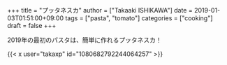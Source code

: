 +++
title = "プッタネスカ"
author = ["Takaaki ISHIKAWA"]
date = 2019-01-03T01:51:00+09:00
tags = ["pasta", "tomato"]
categories = ["cooking"]
draft = false
+++

2019年の最初のパスタは、簡単に作れるプッタネスカ！  

{{< x user="takaxp" id="1080682792244064257" >}}
